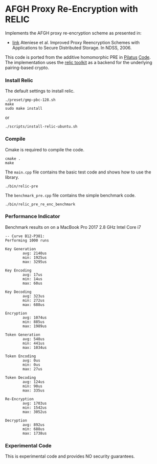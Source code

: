 # AFGH Proxy Re-Encryption with RELIC

Implements the AFGH proxy re-encryption scheme as presented in:

- [link](https://eprint.iacr.org/2005/028.pdf) Ateniese et al. Improved Proxy Reencryption Schemes with Applications to Secure Distributed Storage. In NDSS, 2006.

This code is ported from the additive homomorphic PRE in [Pilatus](http://www.vs.inf.ethz.ch/publ/papers/mshafagh_SenSys17_Pilatus.pdf) [Code](https://github.com/Talos-crypto/Pilatus).
The implementation uses the [relic toolkit](https://github.com/relic-toolkit/relic) as a backend for the underlying pairing-based crypto.

### Install Relic
The default settings to install relic.
```
./preset/gmp-pbc-128.sh
make 
sudo make install
```

or

```
./scripts/install-relic-ubuntu.sh
```


### Compile 
Cmake is required to compile the code.
```
cmake .
make
```
The `main.cpp` file contains the basic test code and shows how to use the library. 
```
./bin/relic-pre
```

The `benchmark_pre.cpp` file contains the simple benchmark code. 
```
./bin/relic_pre_re_enc_benchmark
```

### Performance Indicator
Benchmark results on on a MacBook Pro 2017 2.8 GHz Intel Core i7

```
-- Curve B12-P381:
Performing 1000 runs

Key Generation
        avg: 2140us
        min: 1925us
        max: 3295us

Key Encoding
        avg: 17us
        min: 14us
        max: 60us

Key Decoding
        avg: 323us
        min: 272us
        max: 688us

Encryption
        avg: 1074us
        min: 885us
        max: 1989us

Token Generation
        avg: 548us
        min: 441us
        max: 1034us

Token Encoding
        avg: 0us
        min: 0us
        max: 27us

Token Decoding
        avg: 124us
        min: 90us
        max: 335us

Re-Encryption
        avg: 1703us
        min: 1542us
        max: 3052us

Decryption
        avg: 892us
        min: 688us
        max: 1738us

```


### Experimental Code
This is experimental code and provides NO security guarantees.